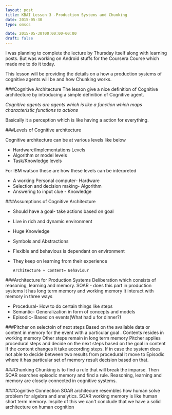 ```yaml
---
layout: post
title: KBAI Lesson 3 -Production Systems and Chunking
date: 2015-05-30
type: omscs

date: 2015-05-30T00:00:00-00:00
draft: false
---
```

I was planning to complete the lecture by Thursday  itself along with learning  posts. But was working on Android stuffs for the Coursera Course which made me to do it today.

This lesson will be providing the details on a how a production systems of cognitive agents will be and how Chunking works.

###Cognitive Architecture
The lesson give a nice definition of Cognitive architecture by introducing a simple definition of Cognitive agent.

*Cognitive agents are agents which is like a function which maps characteristic functions to actions*

Basically it a perception which is like having a action for everything.

###Levels of Cognitive architecture

Cognitive architecture can be at various levels like below

* Hardware/Implementations Levels
* Algorithm or model levels
* Task/Knowledge levels

For IBM watson these are how these levels can be interpreted

* A working Personal computer- Hardware
* Selection and decision making- Algorithm
* Answering to input clue - Knowledge

###Assumptions of Cognitive Architecture

* Should have a goal- take actions based on goal
* Live in rich and dynamic environment
* Huge Knowledge
* Symbols and Abstractions
* Flexible and behavious is dependant on environment
* They keep on learning from their experience

    `Architecture + Content= Behaviour`

###Architecture for Production Systems
Deliberation which consists of reasoning, learning and memory.
SOAR - does this part in production systems
It has long term memory and working memory
It interact with memory in three ways
* Procedural- How to do certain things like steps
* Semantic- Generalization in form of concepts and models
* Episodic- Based on events(What had u for dinner?)

###Pitcher on selectoin of next steps
Based on the available data or content in memory for the event with a particular goal .
Contents resides in working memory
Other steps remain in long term memory
Pitcher applies procedural steps and decide on the next steps based on the goal in content
If the content changes it take according steps. If in case the system does not able to decide between two results from procedural it move to Episodic where it has particular set of memory result decision based on that.


###Chunking
Chunking is to find a rule that will break the imparse. Then SOAR searches episodic memory and find a rule. Reasoning, learning and memory are closely connected in cognitive systems.

###Cognitive Connection
SOAR architecure resembles how human solve problem for algebra and analytics. SOAR working memory is like human short term memory. Inspite of this we can't conclude that we have a solid architecture on human cognition
